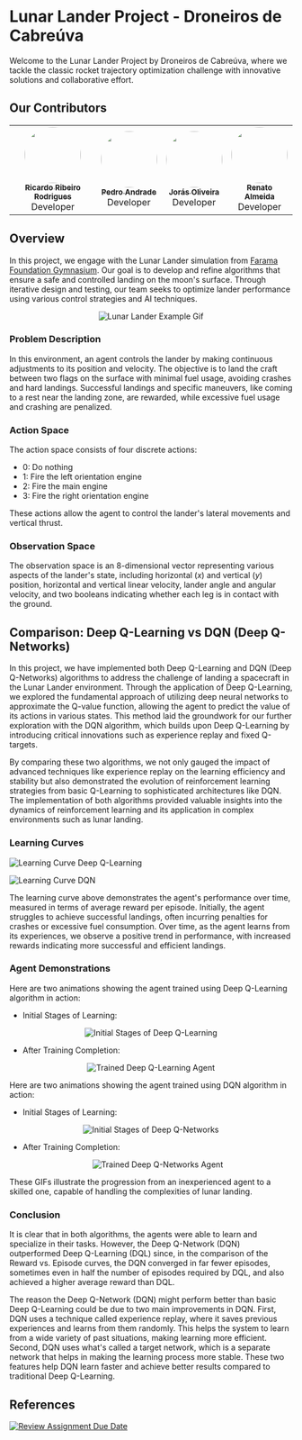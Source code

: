 # Lunar Lander Project - Droneiros de Cabreúva

Welcome to the Lunar Lander Project by Droneiros de Cabreúva, where we tackle the classic rocket trajectory optimization challenge with innovative solutions and collaborative effort.

## Our Contributors
<div align="center">
<table>
  <tr>
    <td align="center"><a href="https://github.com/RicardoRibeiroRodrigues"><img src="https://avatars.githubusercontent.com/RicardoRibeiroRodrigues" width="100px;" alt="" style="border-radius: 50%;"/><br /><sub><b>Ricardo Ribeiro Rodrigues</b></sub></a><br />Developer</td>
    <td align="center"><a href="https://github.com/Pedro2712"><img src="https://avatars.githubusercontent.com/Pedro2712" width="100px;" alt="" style="border-radius: 50%;"/><br /><sub><b>Pedro Andrade</b></sub></a><br />Developer</td>
    <td align="center"><a href="https://github.com/JorasOliveira"><img src="https://avatars.githubusercontent.com/JorasOliveira" width="100px;" alt="" style="border-radius: 50%;"/><br /><sub><b>Jorás Oliveira</b></sub></a><br />Developer</td>
    <td align="center"><a href="https://github.com/renatex333"><img src="https://avatars.githubusercontent.com/renatex333" width="100px;" alt="" style="border-radius: 50%;"/><br /><sub><b>Renato Almeida</b></sub></a><br />Developer</td>
  </tr>
</table>
</div>

## Overview
In this project, we engage with the Lunar Lander simulation from [Farama Foundation Gymnasium](https://gymnasium.farama.org/environments/box2d/lunar_lander/). Our goal is to develop and refine algorithms that ensure a safe and controlled landing on the moon's surface. Through iterative design and testing, our team seeks to optimize lander performance using various control strategies and AI techniques.

<p align="center">
  <img src="https://gymnasium.farama.org/_images/lunar_lander.gif" alt="Lunar Lander Example Gif">
</p>


### Problem Description
In this environment, an agent controls the lander by making continuous adjustments to its position and velocity. The objective is to land the craft between two flags on the surface with minimal fuel usage, avoiding crashes and hard landings. Successful landings and specific maneuvers, like coming to a rest near the landing zone, are rewarded, while excessive fuel usage and crashing are penalized.

### Action Space
The action space consists of four discrete actions:
- 0: Do nothing
- 1: Fire the left orientation engine
- 2: Fire the main engine
- 3: Fire the right orientation engine

These actions allow the agent to control the lander's lateral movements and vertical thrust.

### Observation Space
The observation space is an 8-dimensional vector representing various aspects of the lander's state, including horizontal ($x$) and vertical ($y$) position, horizontal and vertical linear velocity, lander angle and angular velocity, and two booleans indicating whether each leg is in contact with the ground.

## Comparison: Deep Q-Learning vs DQN (Deep Q-Networks)

In this project, we have implemented both Deep Q-Learning and DQN (Deep Q-Networks) algorithms to address the challenge of landing a spacecraft in the Lunar Lander environment. Through the application of Deep Q-Learning, we explored the fundamental approach of utilizing deep neural networks to approximate the Q-value function, allowing the agent to predict the value of its actions in various states. This method laid the groundwork for our further exploration with the DQN algorithm, which builds upon Deep Q-Learning by introducing critical innovations such as experience replay and fixed Q-targets.

By comparing these two algorithms, we not only gauged the impact of advanced techniques like experience replay on the learning efficiency and stability but also demonstrated the evolution of reinforcement learning strategies from basic Q-Learning to sophisticated architectures like DQN. The implementation of both algorithms provided valuable insights into the dynamics of reinforcement learning and its application in complex environments such as lunar landing.

### Learning Curves


![Learning Curve Deep Q-Learning](results/ll_dql_results.jpg)

![Learning Curve DQN](results/ll_dqn_results.jpg)

The learning curve above demonstrates the agent's performance over time, measured in terms of average reward per episode. Initially, the agent struggles to achieve successful landings, often incurring penalties for crashes or excessive fuel consumption. Over time, as the agent learns from its experiences, we observe a positive trend in performance, with increased rewards indicating more successful and efficient landings.

### Agent Demonstrations

Here are two animations showing the agent trained using Deep Q-Learning algorithm in action:

- Initial Stages of Learning:

<div align="center">
  <p align="center">
  <img src="results/lander_trained_dql_half.pt.gif" alt="Initial Stages of Deep Q-Learning">
</p>
</div>

- After Training Completion:

<p align="center">
  <img src="results/lander_trained_dql.pt.gif" alt="Trained Deep Q-Learning Agent">
</p>

Here are two animations showing the agent trained using DQN algorithm in action:

- Initial Stages of Learning:
  
<p align="center">
  <img src="results/lander_trained_dqn_half.pt.gif" alt="Initial Stages of Deep Q-Networks">
</p>

- After Training Completion:

  <p align="center">
  <img src="results/lander_trained_dqn.pt.gif" alt="Trained Deep Q-Networks Agent">
</p>

These GIFs illustrate the progression from an inexperienced agent to a skilled one, capable of handling the complexities of lunar landing.

### Conclusion

It is clear that in both algorithms, the agents were able to learn and specialize in their tasks. However, the Deep Q-Network (DQN) outperformed Deep Q-Learning (DQL) since, in the comparison of the Reward vs. Episode curves, the DQN converged in far fewer episodes, sometimes even in half the number of episodes required by DQL, and also achieved a higher average reward than DQL.

The reason the Deep Q-Network (DQN) might perform better than basic Deep Q-Learning could be due to two main improvements in DQN. First, DQN uses a technique called experience replay, where it saves previous experiences and learns from them randomly. This helps the system to learn from a wide variety of past situations, making learning more efficient. Second, DQN uses what's called a target network, which is a separate network that helps in making the learning process more stable. These two features help DQN learn faster and achieve better results compared to traditional Deep Q-Learning.

## References

[![Review Assignment Due Date](https://classroom.github.com/assets/deadline-readme-button-24ddc0f5d75046c5622901739e7c5dd533143b0c8e959d652212380cedb1ea36.svg)](https://classroom.github.com/a/Khj4RN1-)

